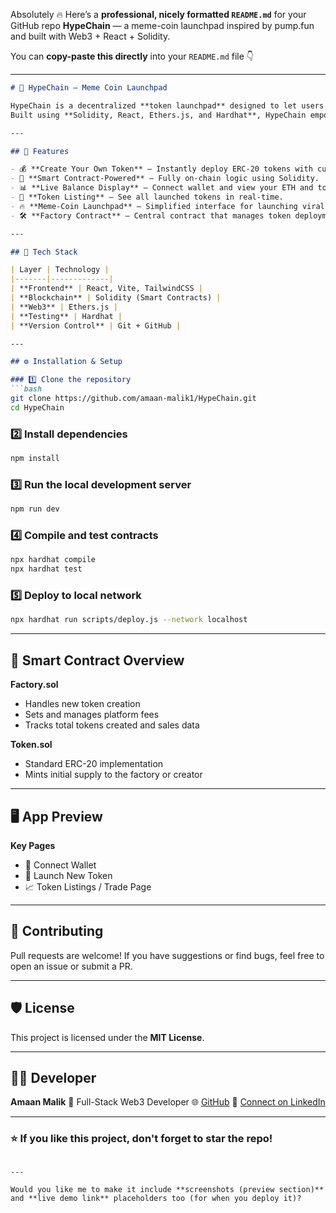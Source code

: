 Absolutely 🔥 Here’s a **professional, nicely formatted `README.md`** for your GitHub repo **HypeChain** — a meme-coin launchpad inspired by pump.fun and built with Web3 + React + Solidity.

You can **copy-paste this directly** into your `README.md` file 👇

---

````markdown
# 🚀 HypeChain – Meme Coin Launchpad

HypeChain is a decentralized **token launchpad** designed to let users effortlessly **create, list, and trade meme coins** on-chain.  
Built using **Solidity, React, Ethers.js, and Hardhat**, HypeChain empowers anyone to launch their token within seconds — similar to **pump.fun**, but tailored for creators and influencers.

---

## 🌟 Features

- 💰 **Create Your Own Token** – Instantly deploy ERC-20 tokens with custom name, symbol, and supply.  
- 🧠 **Smart Contract-Powered** – Fully on-chain logic using Solidity.  
- 📊 **Live Balance Display** – Connect wallet and view your ETH and token balances.  
- 🧾 **Token Listing** – See all launched tokens in real-time.  
- 🔥 **Meme-Coin Launchpad** – Simplified interface for launching viral community tokens.  
- 🛠️ **Factory Contract** – Central contract that manages token deployment and fees.  

---

## 🧩 Tech Stack

| Layer | Technology |
|-------|-------------|
| **Frontend** | React, Vite, TailwindCSS |
| **Blockchain** | Solidity (Smart Contracts) |
| **Web3** | Ethers.js |
| **Testing** | Hardhat |
| **Version Control** | Git + GitHub |

---

## ⚙️ Installation & Setup

### 1️⃣ Clone the repository
```bash
git clone https://github.com/amaan-malik1/HypeChain.git
cd HypeChain
````

### 2️⃣ Install dependencies

```bash
npm install
```

### 3️⃣ Run the local development server

```bash
npm run dev
```

### 4️⃣ Compile and test contracts

```bash
npx hardhat compile
npx hardhat test
```

### 5️⃣ Deploy to local network

```bash
npx hardhat run scripts/deploy.js --network localhost
```

---

## 🧠 Smart Contract Overview

**Factory.sol**

* Handles new token creation
* Sets and manages platform fees
* Tracks total tokens created and sales data

**Token.sol**

* Standard ERC-20 implementation
* Mints initial supply to the factory or creator

---

## 🖥️ App Preview

**Key Pages**

* 🔗 Connect Wallet
* 💸 Launch New Token
* 📈 Token Listings / Trade Page

---

## 🤝 Contributing

Pull requests are welcome!
If you have suggestions or find bugs, feel free to open an issue or submit a PR.

---

## 🛡️ License

This project is licensed under the **MIT License**.

---

## 👨‍💻 Developer

**Amaan Malik**
🧠 Full-Stack Web3 Developer
🌐 [GitHub](https://github.com/amaan-malik1)
📧 [Connect on LinkedIn](https://linkedin.com/in/amaan-malik1)

---

### ⭐ If you like this project, don't forget to star the repo!

```

---

Would you like me to make it include **screenshots (preview section)** and **live demo link** placeholders too (for when you deploy it)?
```
